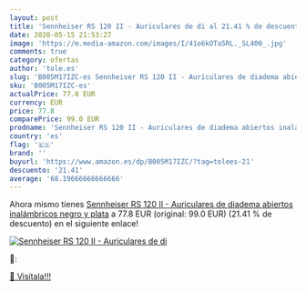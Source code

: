 ```yaml
---
layout: post
title: 'Sennheiser RS 120 II - Auriculares de di al 21.41 % de descuento'
date: 2020-05-15 21:53:27
image: 'https://m.media-amazon.com/images/I/41o6kOTa5RL._SL400_.jpg'
comments: true
category: ofertas
author: 'tole.es'
slug: 'B005M17IZC-es Sennheiser RS 120 II - Auriculares de diadema abiertos...'
sku: 'B005M17IZC-es'
actualPrice: 77.8 EUR
currency: EUR
price: 77.8
comparePrice: 99.0 EUR
prodname: 'Sennheiser RS 120 II - Auriculares de diadema abiertos inalámbricos  negro y plata'
country: 'es'
flag: '🇪🇸'
brand: ''
buyurl: 'https://www.amazon.es/dp/B005M17IZC/?tag=tolees-21'
descuento: '21.41'
average: '68.19666666666666'
---
```


Ahora mismo tienes [Sennheiser RS 120 II - Auriculares de diadema abiertos inalámbricos  negro y plata](https://www.amazon.es/dp/B005M17IZC/?tag=tolees-21) a 77.8 EUR (original: 99.0 EUR) (21.41 %  de descuento) en el siguiente enlace!

[![Sennheiser RS 120 II - Auriculares de di](https://m.media-amazon.com/images/I/41o6kOTa5RL._SL400_.jpg)](https://www.amazon.es/dp/B005M17IZC/?tag=tolees-21)

🔎:


[🛒 Visítala!!!](https://www.amazon.es/dp/B005M17IZC/?tag=tolees-21)
